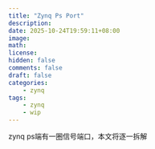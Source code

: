 ```yaml
---
title: "Zynq Ps Port"
description: 
date: 2025-10-24T19:59:11+08:00
image: 
math: 
license: 
hidden: false
comments: false
draft: false
categories:
    - zynq
tags:
    - zynq
    - wip
---
```


zynq ps端有一圈信号端口，本文将逐一拆解